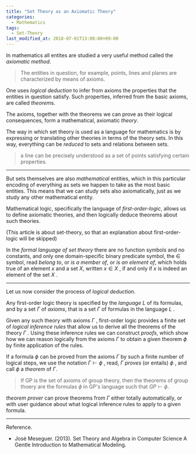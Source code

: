 ```yaml
---
title: "Set Theory as an Axiomatic Theory"
categories:
  - Mathematics
tags:
  - Set-Theory
last_modified_at: 2018-07-01T13:00:00+09:00
---
```


In mathematics all entites are studied a very useful method called the *axiomatic method*.

> The entities in question, for example, points, lines and planes are characterized by means of axioms.

One uses *logical deduction* to infer from axioms the properties that the entities in question satisfy. Such properties, inferred from the basic axioms, are called *theorem*s.

The axioms, together with the theorems we can prove as their logical consequences, form a mathematical, axiomatic *theory*.

The way in which set theory is used as a language for mathematics is by expressing or translating other theories in terms of the theory sets. In this way, everything can be *reduced* to sets and relations between sets.

> a line can be precisely understood as a set of points satisfying certain properties.

---

But sets themselves are also *mathematical* entities, which in this particular encoding of everything as sets we happen to take as the most basic entities. This means that we can study sets also axiomatically, just as we study any other mathematical entity.

Mathematical logic, specifically the language of *first-order-logic*, allows us to define axiomatic theories, and then logically deduce theorems about such theories.

(This article is about set-theory, so that an explanation about first-order-logic will be skipped)

In the *formal language of set theory* there are no function symbols and no constants, and only one domain-specific binary predicate symbol, the $\in$ symbol, read *belong to*, or *is a member of*, or *is an element of*, which holds true of an element
$x$ and a set $X$, written $x \in X$ , if and only if $x$ is indeed an element of the set $X$ .

----

Let us now consider the process of *logical deduction*.

Any first-order logic theory is specified by the *language* $L$ of its formulas, and by a set $\Gamma$ of *axioms*, that is a set $\Gamma$ of formulas in the language $L$ .

Given any such theory with axioms $\Gamma$ , first-order logic provides a finite set of *logical inference rules* that allow us to derive all the theorems of the theory $\Gamma$ . Using these inference rules we can construct *proofs*, which show how we can reason logically from the axioms $\Gamma$ to obtain a given theorem $\phi$ by finite application of the rules.

If a formula $\phi$ can be proved from the axioms $\Gamma$ by such a finite number of logical steps, we use the notation $\Gamma \vdash  \phi$ , read, $\Gamma$ *proves* (or entails) $\phi$ , and call $\phi$ a *theorem* of $\Gamma$.

> If GP is the set of axioms of group theory, then the theorems of group thoery are the formulas $\phi$ in GP's language such that $GP \vdash \phi$.

*theorem prover* can prove theorems from $\Gamma$ either totally automatically, or with user guidance about what logical inference rules to apply to a given formula.

-----
Reference.
- José Meseguer. (2013). Set Theory and Algebra in Computer Science A Gentle Introduction to Mathematical Modeling.
